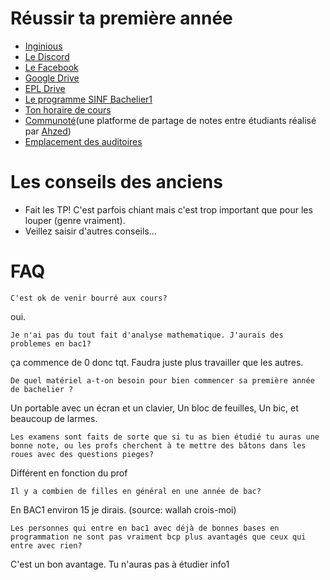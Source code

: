 # Réussir ta première année

* [Inginious](http://inginious.info.ucl.ac.be/)
* [Le Discord](https://discord.gg/CdtkZjCtUU)
* [Le Facebook](https://www.facebook.com/groups/328097395078300)
* [Google Drive](https://drive.google.com/drive/folders/0B1i5OL6s8FOsc0R4Y25MQzlJcFU)
* [EPL Drive](https://uclouvain-my.sharepoint.com/:f:/g/personal/miguel_delecourt_student_uclouvain_be/ErNklAdPrRxMhivv3RRPEQABvHvHFqhBpATkxaDGa-OQNw)
* [Le programme SINF Bachelier1](https://uclouvain.be/prog-2021-sinf1ba-an1)
* [Ton horaire de cours](http://horaire.uclouvain.be/direct/index.jsp?projectId=14&displayConfName=webEtudiant&showTree=true&showOptions=true&login=etudiant&password=student&code=sinf11ba)
* [Communoté](https://www.communote.be/)(une platforme de partage de notes entre étudiants réalisé par [Ahzed](https://github.com/Ahzed11))
* [Emplacement des auditoires](https://uclouvain.be/fr/administrations/adpi/auditoires-ucl-louvain-la-neuve.html)

# Les conseils des anciens

* Fait les TP! C'est parfois chiant mais c'est trop important que pour les louper (genre vraiment).
* Veillez saisir d'autres conseils... 

# FAQ

    C'est ok de venir bourré aux cours?
oui.

    Je n'ai pas du tout fait d'analyse mathematique. J'aurais des problemes en bac1?
ça commence de 0 donc tqt. Faudra juste plus travailler que les autres.

    De quel matériel a-t-on besoin pour bien commencer sa première année de bachelier ?
Un portable avec un écran et un clavier, Un bloc de feuilles, Un bic, et beaucoup de larmes.

    Les examens sont faits de sorte que si tu as bien étudié tu auras une bonne note, ou les profs cherchent à te mettre des bâtons dans les roues avec des questions pieges?
Différent en fonction du prof

    Il y a combien de filles en général en une année de bac?
En BAC1 environ 15 je dirais. (source: wallah crois-moi)

    Les personnes qui entre en bac1 avec déjà de bonnes bases en programmation ne sont pas vraiment bcp plus avantagés que ceux qui entre avec rien?
C'est un bon avantage. Tu n'auras pas à étudier info1
